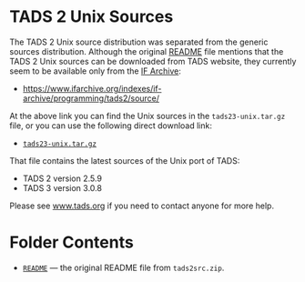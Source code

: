 # TADS 2 Unix Sources

The TADS 2 Unix source distribution was separated from the generic sources distribution.
Although the original [README] file mentions that the TADS 2 Unix sources can be downloaded from TADS website, they currently seem to be available only from the [IF Archive]:

- https://www.ifarchive.org/indexes/if-archive/programming/tads2/source/

At the above link you can find the Unix sources in the `tads23-unix.tar.gz` file, or you can use the following direct download link:

- [`tads23-unix.tar.gz`][tads23-unix.tar.gz]

That file contains the latest sources of the Unix port of TADS:

- TADS 2 version 2.5.9
- TADS 3 version 3.0.8

Please see www.tads.org if you need to contact anyone for more help.

# Folder Contents

- [`README`][README] — the original README file from `tads2src.zip`.

<!-----------------------------------------------------------------------------
                               REFERENCE LINKS
------------------------------------------------------------------------------>

[README]: ./README "View original README file"

[IF Archive]: https://www.ifarchive.org "Visit the IF Archive website"
[tads23-unix.tar.gz]: https://www.ifarchive.org/if-archive/programming/tads2/source/tads23-unix.tar.gz "DIRECT DOWNLOAD LINK"

<!-- EOF -->
